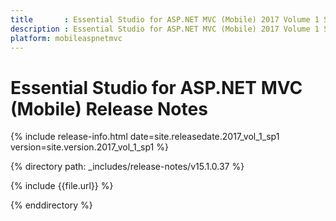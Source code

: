 ```yaml
---
title       : Essential Studio for ASP.NET MVC (Mobile) 2017 Volume 1 Service Pack 1 Release Notes
description : Essential Studio for ASP.NET MVC (Mobile) 2017 Volume 1 Service Pack 1 Release Notes
platform: mobileaspnetmvc
---
```


# Essential Studio for ASP.NET MVC (Mobile) Release Notes

{% include release-info.html date=site.releasedate.2017_vol_1_sp1 version=site.version.2017_vol_1_sp1 %} 

{% directory path: _includes/release-notes/v15.1.0.37 %}

{% include {{file.url}} %}

{% enddirectory %}